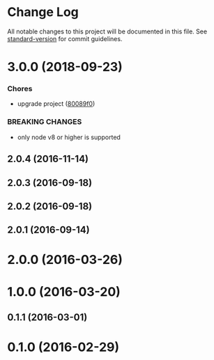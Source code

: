 # Change Log

All notable changes to this project will be documented in this file. See [standard-version](https://github.com/conventional-changelog/standard-version) for commit guidelines.

<a name="3.0.0"></a>
# 3.0.0 (2018-09-23)


### Chores

* upgrade project ([80089f0](https://github.com/moxystudio/node-gh-issues-stats/commit/80089f0))


### BREAKING CHANGES

* only node v8 or higher is supported



<a name="2.0.4"></a>
## 2.0.4 (2016-11-14)



<a name="2.0.3"></a>
## 2.0.3 (2016-09-18)



<a name="2.0.2"></a>
## 2.0.2 (2016-09-18)



<a name="2.0.1"></a>
## 2.0.1 (2016-09-14)



<a name="2.0.0"></a>
# 2.0.0 (2016-03-26)



<a name="1.0.0"></a>
# 1.0.0 (2016-03-20)



<a name="0.1.1"></a>
## 0.1.1 (2016-03-01)



<a name="0.1.0"></a>
# 0.1.0 (2016-02-29)
